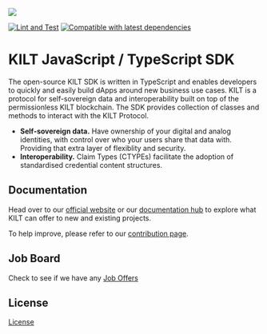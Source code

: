 [![](https://user-images.githubusercontent.com/39338561/122415864-8d6a7c00-cf88-11eb-846f-a98a936f88da.png)
](https://kilt.io)

[![Lint and Test](https://github.com/KILTprotocol/sdk-js/workflows/Lint%20and%20Test/badge.svg)](https://github.com/KILTprotocol/sdk-js/actions/workflows/tests.yml)
[![Compatible with latest dependencies](https://github.com/KILTprotocol/sdk-js/actions/workflows/tests-polkadot-deps.yml/badge.svg?event=schedule)](https://github.com/KILTprotocol/sdk-js/actions/workflows/tests-polkadot-deps.yml)

# KILT JavaScript / TypeScript SDK

The open-source KILT SDK is written in TypeScript and enables developers to quickly and easily build dApps around new business use cases.
KILT is a protocol for self-sovereign data and interoperability built on top of the permissionless KILT blockchain.
The SDK provides collection of classes and methods to interact with the KILT Protocol.

- **Self-sovereign data.** Have ownership of your digital and analog identities, with control over who your users share that data with. Providing that extra layer of flexiblity and security.
- **Interoperability.** Claim Types (CTYPEs) facilitate the adoption of standardised credential content structures.

## Documentation

Head over to our [official website](https://kilt.io) or our [documentation hub](https://docs.kilt.io) to explore what KILT can offer to new and existing projects.

To help improve, please refer to our [contribution page](/docs/contribution-guide.md).

## Job Board

Check to see if we have any [Job Offers](https://www.kilt.io/community/careers/)

## License

[License](/LICENSE)
